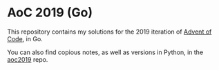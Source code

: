 # AoC 2019 (Go)

This repository contains my solutions for the 2019 iteration of
[Advent of Code](https://adventofcode.com/), in Go.

You can also find copious notes, as well as versions in Python, in the
[aoc2019](https://github.com/fis/aoc2019) repo.
